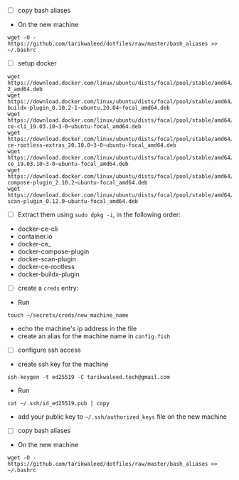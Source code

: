 - [ ] copy bash aliases
- On the new machine

```shell
wget -O - https://github.com/tarikwaleed/dotfiles/raw/master/bash_aliases >> ~/.bashrc
```
- [ ] setup docker
```shell
wget https://download.docker.com/linux/ubuntu/dists/focal/pool/stable/amd64/containerd.io_1.2.13-2_amd64.deb
wget https://download.docker.com/linux/ubuntu/dists/focal/pool/stable/amd64/docker-buildx-plugin_0.10.2-1~ubuntu.20.04~focal_amd64.deb
wget https://download.docker.com/linux/ubuntu/dists/focal/pool/stable/amd64/docker-ce-cli_19.03.10~3-0~ubuntu-focal_amd64.deb
wget https://download.docker.com/linux/ubuntu/dists/focal/pool/stable/amd64/docker-ce-rootless-extras_20.10.0~3-0~ubuntu-focal_amd64.deb
wget https://download.docker.com/linux/ubuntu/dists/focal/pool/stable/amd64/docker-ce_19.03.10~3-0~ubuntu-focal_amd64.deb
wget https://download.docker.com/linux/ubuntu/dists/focal/pool/stable/amd64/docker-compose-plugin_2.10.2~ubuntu-focal_amd64.deb
wget https://download.docker.com/linux/ubuntu/dists/focal/pool/stable/amd64/docker-scan-plugin_0.12.0~ubuntu-focal_amd64.deb
```
- [ ] Extract them using `sudo dpkg -i`, in the following order:
- docker-ce-cli
- container.io
- docker-ce_
- docker-compose-plugin
- docker-scan-plugin
- docker-ce-rootless
- docker-buildx-plugin

- [ ] create a `creds` entry:
- Run
```shell
touch ~/secrets/creds/new_machine_name
```
- echo the machine's ip address in the file
- create an alias for the  machine name in `config.fish`
- [ ] configure ssh access
- create ssh key for the machine
```shell
ssh-keygen -t ed25519 -C tarikwaleed.tech@gmail.com
```

- Run
```shell
cat ~/.ssh/id_ed25519.pub | copy
```
- add your public key to `~/.ssh/authorized_keys` file on the new machine
- [ ] copy bash aliases
- On the new machine

```shell
wget -O - https://github.com/tarikwaleed/dotfiles/raw/master/bash_aliases >> ~/.bashrc
```
